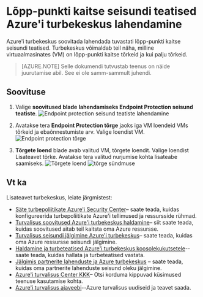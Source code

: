 <properties
   pageTitle="Lõpp-punkti kaitse seisundi teatised Azure'i turbekeskus lahendamine | Microsoft Azure'i"
   description="Selle dokumendi näidatakse, kuidas rakendada Azure'i turbekeskus soovitust **lahendamiseks Endpoint Protection seisund teatiste**."
   services="security-center"
   documentationCenter="na"
   authors="TerryLanfear"
   manager="MBaldwin"
   editor=""/>

<tags
   ms.service="security-center"
   ms.devlang="na"
   ms.topic="article"
   ms.tgt_pltfrm="na"
   ms.workload="na"
   ms.date="07/29/2016"
   ms.author="terrylan"/>

# <a name="resolve-endpoint-protection-health-alerts-in-azure-security-center"></a>Lõpp-punkti kaitse seisundi teatised Azure'i turbekeskus lahendamine

Azure'i turbekeskus soovitada lahendada tuvastati lõpp-punkti kaitse seisundi teatised.  Turbekeskus võimaldab teil näha, milline virtuaalmasinates (VM) on lõpp-punkti kaitse tõrkeid ja kui palju tõrkeid.

> [AZURE.NOTE] Selle dokumendi tutvustab teenus on näide juurutamise abil. See ei ole samm-sammult juhendi.

## <a name="implement-the-recommendation"></a>Soovituse

1. Valige **soovitused blade** **lahendamiseks Endpoint Protection seisund teatiste**.
![Endpoint protection seisund teatiste lahendamine][1]

2. Avatakse tera **Endpoint Protection tõrge** jaoks iga VM loendeid VMs tõrkeid ja ebaõnnestumiste arv. Valige loendist VM.
![Endpoint protection tõrge][2]

3. **Tõrgete loend** blade avab valitud VM, tõrgete loendit. Valige loendist Lisateavet tõrke. Avatakse tera valitud nurjumise kohta lisateabe saamiseks.
![Tõrgete loend][3]
  ![tõrge sündmuse][4]

## <a name="see-also"></a>Vt ka

Lisateavet turbekeskus, leiate järgmistest:

- [Säte turbepoliitikate Azure'i Security Center](security-center-policies.md)– saate teada, kuidas konfigureerida turbepoliitikate Azure'i tellimused ja ressursside rühmad.
- [Turvalisus soovitused Azure'i turbekeskus haldamine](security-center-recommendations.md)– siit saate teada, kuidas soovitused aitab teil kaitsta oma Azure ressursse.
- [Turvalisus seisundi jälgimine Azure'i turbekeskus](security-center-monitoring.md)– saate teada, kuidas oma Azure ressursse seisundi jälgimine.
- [Haldamine ja turbeteatised Azure'i turbekeskus koosolekukutsetele](security-center-managing-and-responding-alerts.md)--saate teada, kuidas hallata ja turbeteatised vastata.
- [Jälgimis partnerite lahenduste ja Azure turbekeskus](security-center-partner-solutions.md) – saate teada, kuidas oma partnerite lahenduste seisund oleku jälgimine.
- [Azure'i turvalisus Center KKK](security-center-faq.md)– Otsi korduma kippuvad küsimused teenuse kasutamise kohta.
- [Azure'i turvalisus ajaveebi](http://blogs.msdn.com/b/azuresecurity/)--Azure turvalisus uudiseid ja teavet saada.

<!--Image references-->
[1]: ./media/security-center-resolve-endpoint-protection/resolve-endpoint-protection.png
[2]: ./media/security-center-resolve-endpoint-protection/endpoint-protection-failure.png
[3]: ./media/security-center-resolve-endpoint-protection/failure-list.png
[4]: ./media/security-center-resolve-endpoint-protection/failure-event.png
